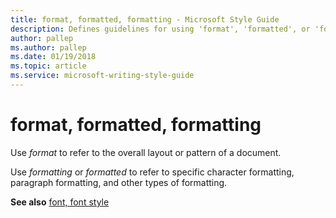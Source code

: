```yaml
---
title: format, formatted, formatting - Microsoft Style Guide
description: Defines guidelines for using 'format', 'formatted', or 'formatting' in Microsoft documents, and provides an additional resource link.
author: pallep
ms.author: pallep
ms.date: 01/19/2018
ms.topic: article
ms.service: microsoft-writing-style-guide
---
```


# format, formatted, formatting

Use *format* to refer to the overall layout or pattern of a document. 

Use *formatting* or *formatted* to refer to specific character formatting, paragraph formatting, and other types of formatting.

**See also** [font, font style](~/a-z-word-list-term-collections/f/font-font-style.md)
